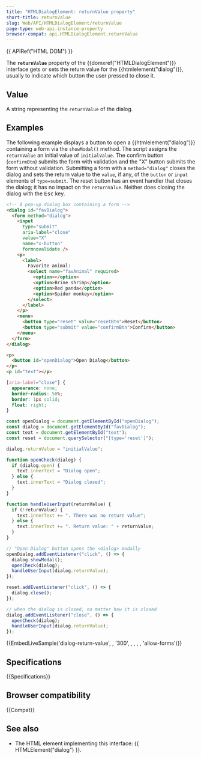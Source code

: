 ```yaml
---
title: "HTMLDialogElement: returnValue property"
short-title: returnValue
slug: Web/API/HTMLDialogElement/returnValue
page-type: web-api-instance-property
browser-compat: api.HTMLDialogElement.returnValue
---
```


{{ APIRef("HTML DOM") }}

The **`returnValue`** property of the {{domxref("HTMLDialogElement")}} interface gets or sets the return value for the {{htmlelement("dialog")}}, usually to indicate which button the user pressed to close it.

## Value

A string representing the `returnValue` of the dialog.

## Examples

The following example displays a button to open a {{htmlelement("dialog")}} containing a form via the `showModal()` method.
The script assigns the `returnValue` an initial value of `initialValue`.
The confirm button (`confirmBtn`) submits the form with validation and the "X" button submits the form without validation. Submitting a form with a `method="dialog"` closes the dialog and sets the return value to the `value`, if any, of the `button` or `input` elements of `type=submit`.
The reset button has an event handler that closes the dialog; it has no impact on the `returnValue`. Neither does closing the dialog with the <kbd>Esc</kbd> key.

```html live-sample___dialog-return-value
<!-- A pop-up dialog box containing a form -->
<dialog id="favDialog">
  <form method="dialog">
    <input
      type="submit"
      aria-label="close"
      value="X"
      name="x-button"
      formnovalidate />
    <p>
      <label>
        Favorite animal:
        <select name="favAnimal" required>
          <option></option>
          <option>Brine shrimp</option>
          <option>Red panda</option>
          <option>Spider monkey</option>
        </select>
      </label>
    </p>
    <menu>
      <button type="reset" value="resetBtn">Reset</button>
      <button type="submit" value="confirmBtn">Confirm</button>
    </menu>
  </form>
</dialog>

<p>
  <button id="openDialog">Open Dialog</button>
</p>
<p id="text"></p>
```

```css live-sample___dialog-return-value
[aria-label="close"] {
  appearance: none;
  border-radius: 50%;
  border: 1px solid;
  float: right;
}
```

```js live-sample___dialog-return-value
const openDialog = document.getElementById("openDialog");
const dialog = document.getElementById("favDialog");
const text = document.getElementById("text");
const reset = document.querySelector("[type='reset']");

dialog.returnValue = "initialValue";

function openCheck(dialog) {
  if (dialog.open) {
    text.innerText = "Dialog open";
  } else {
    text.innerText = "Dialog closed";
  }
}

function handleUserInput(returnValue) {
  if (!returnValue) {
    text.innerText += ". There was no return value";
  } else {
    text.innerText += ". Return value: " + returnValue;
  }
}

// "Open Dialog" button opens the <dialog> modally
openDialog.addEventListener("click", () => {
  dialog.showModal();
  openCheck(dialog);
  handleUserInput(dialog.returnValue);
});

reset.addEventListener("click", () => {
  dialog.close();
});

// when the dialog is closed, no matter how it is closed
dialog.addEventListener("close", () => {
  openCheck(dialog);
  handleUserInput(dialog.returnValue);
});
```

{{EmbedLiveSample('dialog-return-value', , '300', , , , , 'allow-forms')}}

## Specifications

{{Specifications}}

## Browser compatibility

{{Compat}}

## See also

- The HTML element implementing this interface: {{ HTMLElement("dialog") }}.

